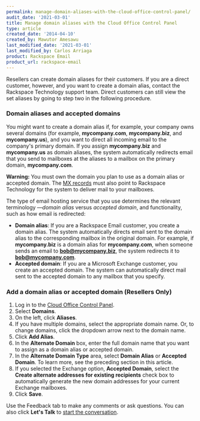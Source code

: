 ```yaml
---
permalink: manage-domain-aliases-with-the-cloud-office-control-panel/
audit_date: '2021-03-01'
title: Manage domain aliases with the Cloud Office Control Panel
type: article
created_date: '2014-04-10'
created_by: Mawutor Amesawu
last_modified_date: '2021-03-01'
last_modified_by: Carlos Arriaga
product: Rackspace Email
product_url: rackspace-email
---
```


Resellers can create domain aliases for their customers. If you are a
direct customer, however, and you want to create a domain alias,
contact the Rackspace Technology support team. Direct customers can still
view the set aliases by going to step two in the following
procedure.

### Domain aliases and accepted domains

You might want to create a domain alias if, for example, your company
owns several domains (for example, **mycompany.com**, **mycompany.biz**,
and **mycompany.us**), and you want to direct all incoming email to the
company's primary domain. If you assign **mycompany.biz** and
**mycompany.us** as domain aliases, the system automatically redirects email that you
send to mailboxes at the aliases to a mailbox on the primary domain, **mycompany.com**.

**Warning:** You must own the domain you plan to use as a domain alias or accepted domain.
The [MX records](/support/how-to/dns-record-definitions/#mx-record) must also point to
Rackspace Technology for the system to deliver mail to your mailboxes.

The type of email hosting service that you use determines the relevant
terminology &mdash;*domain alias* versus *accepted domain*, and functionality,
such as how email is redirected:

-   **Domain alias**: If you are a Rackspace Email customer, you create
    a domain alias. The system automatically directs email sent to the domain
    alias to the corresponding mailbox in the original domain. For
    example, if **mycompany.biz** is a domain alias for
    **mycompany.com**, when someone sends an email to
    **bob@mycompany.biz**, the system redirects it to **bob@mycompany.com**.
-   **Accepted domain**: If you are a Microsoft Exchange customer, you create
    an accepted domain. The system can automatically direct mail sent to the
    accepted domain to any mailbox that you specify.

### Add a domain alias or accepted domain (Resellers Only)

1.  Log in to the [Cloud Office Control
    Panel](https://cp.rackspace.com/).
2.  Select **Domains**.
3.  On the left, click **Aliases**.
4.  If you have multiple domains, select the appropriate domain name.
    Or, to change domains, click the dropdown arrow next to the domain name.
5.  Click **Add Alias**.
6.  In the **Alternate Domain** box, enter the full domain name that you
    want to assign as a domain alias or accepted domain.
7.  In the **Alternate Domain Type** area, select **Domain Alias** or
    **Accepted Domain**. To learn more, see the preceding section in
    this article.
8.  If you selected the Exchange option, **Accepted Domain**, select the
    **Create alternate addresses for existing recipients** check box to
    automatically generate the new domain addresses for your current
    Exchange mailboxes.
9.  Click **Save**.

Use the Feedback tab to make any comments or ask questions. You can also click
**Let's Talk** to [start the conversation](https://www.rackspace.com/). 
